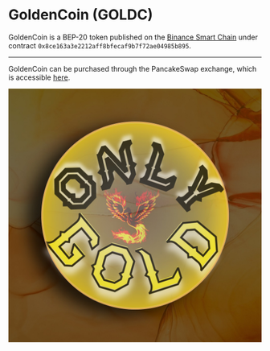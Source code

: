 # GoldenCoin (GOLDC)

GoldenCoin is a BEP-20 token published on the [Binance Smart Chain](https://bscscan.com/token/0x8ce163a3e2212aff8bfecaf9b7f72ae04985b895) under contract ```0x8ce163a3e2212aff8bfecaf9b7f72ae04985b895```.

---

GoldenCoin can be purchased through the PancakeSwap exchange, which is accessible [here](https://exchange.pancakeswap.finance/#/swap?outputCurrency=0x8ce163a3e2212aff8bfecaf9b7f72ae04985b895).

![](GoldenCoin.jpg)
